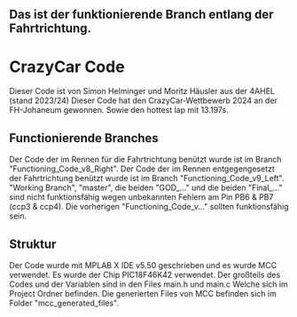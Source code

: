 ## Das ist der funktionierende Branch entlang der Fahrtrichtung.

# CrazyCar Code

Dieser Code ist von Simon Helminger und Moritz Häusler aus der 4AHEL (stand 2023/24)
Dieser Code hat den CrazyCar-Wettbewerb 2024 an der FH-Johaneum gewonnen.
Sowie den hottest lap mit 13.197s.

## Functionierende Branches

Der Code der im Rennen für die Fahrtrichtung benützt wurde ist im Branch "Functioning_Code_v8_Right".
Der Code der im Rennen entgegengesetzt der Fahrtrichtung benützt wurde ist im Branch "Functioning_Code_v9_Left".
"Working Branch", "master", die beiden "GOD_..." und die beiden "Final_..." sind nicht funktionsfähig wegen unbekannten Fehlern am Pin PB6 & PB7 (ccp3 & ccp4).
Die vorherigen "Functioning_Code_v..." sollten funktionsfähig sein.

## Struktur

Der Code wurde mit MPLAB X IDE v5.50 geschrieben und es wurde MCC verwendet.
Es wurde der Chip PIC18F46K42 verwendet.
Der großteils des Codes und der Variablen sind in den Files main.h und main.c Welche sich im Project Ordner befinden.
Die generierten Files von MCC befinden sich im Folder "mcc_generated_files".
